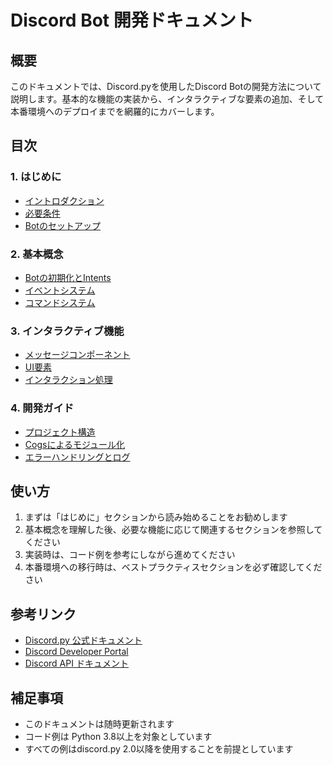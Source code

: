 # Discord Bot 開発ドキュメント

## 概要
このドキュメントでは、Discord.pyを使用したDiscord Botの開発方法について説明します。基本的な機能の実装から、インタラクティブな要素の追加、そして本番環境へのデプロイまでを網羅的にカバーします。

## 目次

### 1. はじめに
- [イントロダクション](01_getting_started/01_introduction.md)
- [必要条件](01_getting_started/02_prerequisites.md)
- [Botのセットアップ](01_getting_started/03_bot_setup.md)

### 2. 基本概念
- [Botの初期化とIntents](02_basic_concepts/01_initialization.md)
- [イベントシステム](02_basic_concepts/02_events.md)
- [コマンドシステム](02_basic_concepts/03_commands.md)

### 3. インタラクティブ機能
- [メッセージコンポーネント](03_interactive_features/01_message_components.md)
- [UI要素](03_interactive_features/02_ui_elements.md)
- [インタラクション処理](03_interactive_features/03_interactions.md)

### 4. 開発ガイド
- [プロジェクト構造](04_development/01_project_structure.md)
- [Cogsによるモジュール化](04_development/02_cogs.md)
- [エラーハンドリングとログ](04_development/03_error_handling.md)

## 使い方
1. まずは「はじめに」セクションから読み始めることをお勧めします
2. 基本概念を理解した後、必要な機能に応じて関連するセクションを参照してください
3. 実装時は、コード例を参考にしながら進めてください
4. 本番環境への移行時は、ベストプラクティスセクションを必ず確認してください

## 参考リンク
- [Discord.py 公式ドキュメント](https://discordpy.readthedocs.io/en/stable/)
- [Discord Developer Portal](https://discord.com/developers/docs/intro)
- [Discord API ドキュメント](https://discord.com/developers/docs/reference)

## 補足事項
- このドキュメントは随時更新されます
- コード例は Python 3.8以上を対象としています
- すべての例はdiscord.py 2.0以降を使用することを前提としています
